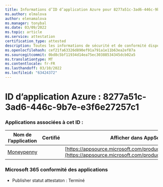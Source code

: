 ```yaml
---
title: Informations d’ID d’application Azure pour 8277a51c-3ad6-446c-9b7e-e3f6e27257c1
ms.author: elmalova
author: elenamalova
ms.manager: tonybal
ms.date: 03/09/2022
ms.topic: article
ms.service: attestation
certification_type: attested
description: Toutes les informations de sécurité et de conformité disponibles pour 8277a51c-3ad6-446c-9b7e-e3f6e27257c1.
ms.openlocfilehash: cef21fa63326d890ef91a791a1e11b63ea2ef87a
ms.sourcegitcommit: 0bd8c5bf11934d14ea75ec30388534345dcb02a5
ms.translationtype: MT
ms.contentlocale: fr-FR
ms.lasthandoff: 03/10/2022
ms.locfileid: "63424372"
---
```

# <a name="azure-app-id-8277a51c-3ad6-446c-9b7e-e3f6e27257c1"></a>ID d’application Azure : 8277a51c-3ad6-446c-9b7e-e3f6e27257c1


### <a name="apps-associated-with-this-id"></a>Applications associées à cet ID :
| **Nom de l’application** | **Certifié** | **Afficher dans AppSource** |
|--------------|---------------|-----------------------|
| [Moneypenny](https://docs.microsoft.com/microsoft-365-app-certification/forward/WA200003396) |  | [https://appsource.microsoft.com/product/office/WA200003396](https://appsource.microsoft.com/product/office/WA200003396) |

### <a name="microsoft-365-app-compliance-status"></a>Microsoft 365 conformité des applications
- Publisher statut attestaton : Terminé
